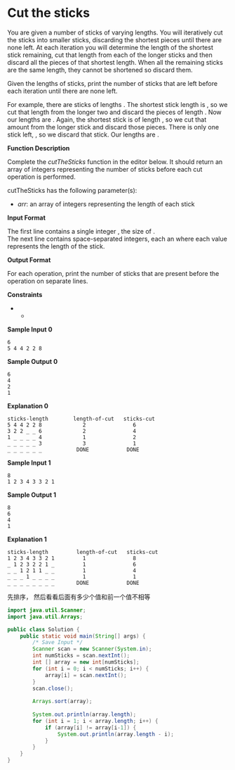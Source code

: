 # Cut the sticks



You are given a number of sticks of varying lengths. You will iteratively cut the sticks into smaller sticks, discarding the shortest pieces until there are none left. At each iteration you will determine the length of the shortest stick remaining, cut that length from each of the longer sticks and then discard all the pieces of that shortest length. When all the remaining sticks are the same length, they cannot be shortened so discard them.

Given the lengths of  sticks, print the number of sticks that are left before each iteration until there are none left.

For example, there are  sticks of lengths . The shortest stick length is , so we cut that length from the longer two and discard the pieces of length . Now our lengths are . Again, the shortest stick is of length , so we cut that amount from the longer stick and discard those pieces. There is only one stick left, , so we discard that stick. Our lengths are .

**Function Description**

Complete the _cutTheSticks_ function in the editor below. It should return an array of integers representing the number of sticks before each cut operation is performed.

cutTheSticks has the following parameter\(s\):

* _arr_: an array of integers representing the length of each stick

**Input Format**

The first line contains a single integer , the size of .   
The next line contains  space-separated integers, each an  where each value represents the length of the  stick.

**Output Format**

For each operation, print the number of sticks that are present before the operation on separate lines.

**Constraints**

* * 
**Sample Input 0**

```text
6
5 4 4 2 2 8
```

**Sample Output 0**

```text
6
4
2
1
```

**Explanation 0**

```text
sticks-length        length-of-cut   sticks-cut
5 4 4 2 2 8             2               6
3 2 2 _ _ 6             2               4
1 _ _ _ _ 4             1               2
_ _ _ _ _ 3             3               1
_ _ _ _ _ _           DONE            DONE
```

**Sample Input 1**

```text
8
1 2 3 4 3 3 2 1
```

**Sample Output 1**

```text
8
6
4
1
```

**Explanation 1**

```text
sticks-length         length-of-cut   sticks-cut
1 2 3 4 3 3 2 1         1               8
_ 1 2 3 2 2 1 _         1               6
_ _ 1 2 1 1 _ _         1               4
_ _ _ 1 _ _ _ _         1               1
_ _ _ _ _ _ _ _       DONE            DONE
```

先排序， 然后看看后面有多少个值和前一个值不相等

```java
import java.util.Scanner;
import java.util.Arrays;

public class Solution {
    public static void main(String[] args) {
        /* Save Input */
        Scanner scan = new Scanner(System.in);
        int numSticks = scan.nextInt();
        int [] array = new int[numSticks];
        for (int i = 0; i < numSticks; i++) {
            array[i] = scan.nextInt();
        }
        scan.close();
        
        Arrays.sort(array);
        
        System.out.println(array.length);
        for (int i = 1; i < array.length; i++) {
            if (array[i] != array[i-1]) {
                System.out.println(array.length - i);
            }
        }
    }
}
```

